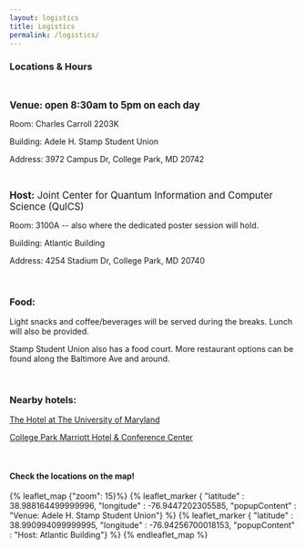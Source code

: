 ```yaml
---
layout: logistics
title: Logistics
permalink: /logistics/
---
```


### Locations & Hours

<br />

<big><b>Venue: open 8:30am to 5pm on each day </b></big>

Room: Charles Carroll 2203K

Building: Adele H. Stamp Student Union

Address: 3972 Campus Dr, College Park, MD 20742

<br />

<big><b>Host:</b> Joint Center for Quantum Information and Computer Science (QuICS)</big>

Room: 3100A  -- also where the dedicated poster session will hold. 

Building: Atlantic Building

Address: 4254 Stadium Dr, College Park, MD 20740

<br />

### Food: 

Light snacks and coffee/beverages will be served during the breaks. Lunch will also be provided. 

Stamp Student Union also has a food court. More restaurant options can be found along the Baltimore Ave and around. 

<br />

### Nearby hotels: 

[The Hotel at The University of Maryland](https://www.thehotelumd.com/)

[College Park Marriott Hotel & Conference Center](https://www.marriott.com/en-us/hotels/wasum-college-park-marriott-hotel-and-conference-center/overview/)

<br />

#### Check the locations on the map!

{% leaflet_map {"zoom": 15}%}
        {% leaflet_marker { "latitude" : 38.988164499999996,
                       "longitude" : -76.9447202305585,
                       "popupContent" : "Venue: Adele H. Stamp Student Union"} %}
        {% leaflet_marker { "latitude" : 38.990994099999995,
                       "longitude" : -76.94256700018153,
                       "popupContent" : "Host: Atlantic Building"} %}
{% endleaflet_map %}
